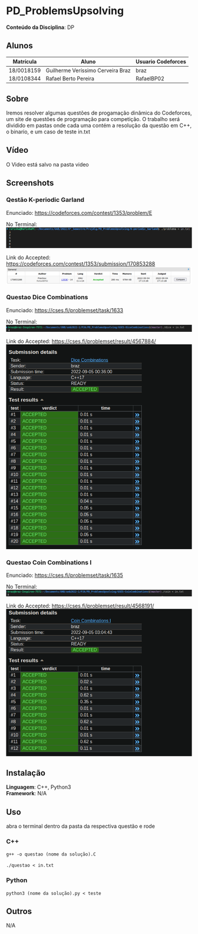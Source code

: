 #  PD_ProblemsUpsolving


**Conteúdo da Disciplina**: DP<br>

## Alunos
|Matrícula | Aluno | Usuario Codeforces
| -- | -- | -- |
| 18/0018159  |  Guilherme Veríssimo Cerveira Braz | braz
| 18/0108344  |  Rafael Berto Pereira | RafaelBP02

## Sobre 
Iremos resolver algumas questões de progamação dinâmica do Codeforces, um site de questões de programação para competição. O trabalho será dividido em pastas onde cada uma contém a resolução da questão em C++, o binario, e um caso de teste in.txt

## Vídeo
O Video está salvo na pasta video
## Screenshots

### Qestão K-periodic Garland
Enunciado: https://codeforces.com/contest/1353/problem/E

No Terminal:
![](./screenshots/garland.png)

Link do Accepted: https://codeforces.com/contest/1353/submission/170853288
![Questao Resolvida](./screenshots/garland_AC.png)

### Questao Dice Combinations
Enunciado: https://cses.fi/problemset/task/1633

No Terminal:
![](./screenshots/dice.png)

Link do Accepted: https://cses.fi/problemset/result/4567884/
![Questao Resolvida](./screenshots/diceCombinations_AC.png)

### Questao Coin Combinations I
Enunciado: https://cses.fi/problemset/task/1635

No Terminal:
![](./screenshots/coin.png)

Link do Accepted: https://cses.fi/problemset/result/4568191/
![Questao Resolvida](./screenshots/coinCombination_AC.png)
## Instalação 
**Linguagem**: C++, Python3<br>
**Framework**: N/A<br>

## Uso 
abra o terminal dentro da pasta da respectiva questão e rode

### C++
```
g++ -o questao (nome da solução).C 
```
```
./questao < in.txt
```
### Python
```
python3 (nome da solução).py < teste
```
## Outros 
N/A